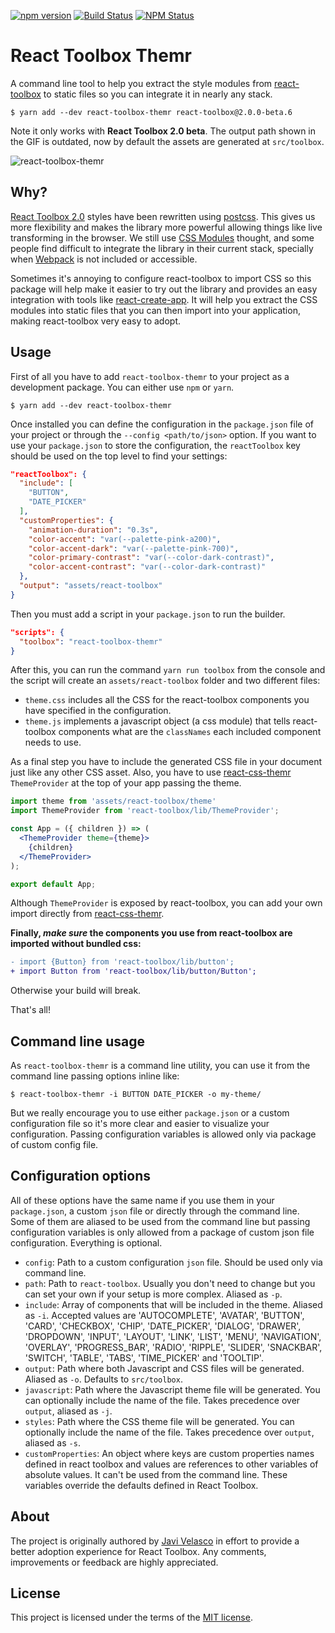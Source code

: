 [![npm version](https://img.shields.io/npm/v/react-toolbox-themr.svg?style=flat-square)](https://www.npmjs.com/package/react-toolbox-themr)
[![Build Status](http://img.shields.io/travis/react-toolbox/react-toolbox-themr/master.svg?style=flat-square)](https://travis-ci.org/react-toolbox/react-toolbox-themr)
[![NPM Status](http://img.shields.io/npm/dm/react-toolbox-themr.svg?style=flat-square)](https://www.npmjs.com/package/react-toolbox-themr)

# React Toolbox Themr

A command line tool to help you extract the style modules from [react-toolbox](http://react-toolbox.com) to static files so you can integrate it in nearly any stack.

```
$ yarn add --dev react-toolbox-themr react-toolbox@2.0.0-beta.6
```

Note it only works with **React Toolbox 2.0 beta**. The output path shown in the GIF is outdated, now by default the assets are generated at `src/toolbox`.

![react-toolbox-themr](https://cloud.githubusercontent.com/assets/1634922/21305836/285a092a-c5ce-11e6-8ad4-7b170dc97d1b.gif)

## Why?

[React Toolbox 2.0](https://github.com/react-toolbox/react-toolbox/releases) styles have been rewritten using [postcss](https://github.com/postcss/postcss). This gives us more flexibility and makes the library more powerful allowing things like live transforming in the browser. We still use [CSS Modules](https://github.com/css-modules/css-modules) thought, and some people find difficult to integrate the library in their current stack, specially when [Webpack](https://webpack.github.io/) is not included or accessible.

Sometimes it's annoying to configure react-toolbox to import CSS so this package will help make it easier to try out the library and provides an easy integration with tools like [react-create-app](https://github.com/facebookincubator/create-react-app). It will help you extract the CSS modules into static files that you can then import into your application, making react-toolbox very easy to adopt.

## Usage

First of all you have to add `react-toolbox-themr` to your project as a development package. You can either use `npm` or `yarn`.

```
$ yarn add --dev react-toolbox-themr
```

Once installed you can define the configuration in the `package.json` file of your project or through the `--config <path/to/json>` option. If you want to use your `package.json` to store the configuration, the `reactToolbox` key should be used on the top level to find your settings:

```json
"reactToolbox": {
  "include": [
    "BUTTON",
    "DATE_PICKER"
  ],
  "customProperties": {
    "animation-duration": "0.3s",
    "color-accent": "var(--palette-pink-a200)",
    "color-accent-dark": "var(--palette-pink-700)",
    "color-primary-contrast": "var(--color-dark-contrast)",
    "color-accent-contrast": "var(--color-dark-contrast)"
  },
  "output": "assets/react-toolbox"
}
```

Then you must add a script in your `package.json` to run the builder.

```json
"scripts": {
  "toolbox": "react-toolbox-themr"
}
```

After this, you can run the command `yarn run toolbox` from the console and the script will create an `assets/react-toolbox` folder and two different files:

- `theme.css` includes all the CSS for the react-toolbox components you have specified in the configuration.
- `theme.js` implements a javascript object (a css module) that tells react-toolbox components what are the `classNames` each included component needs to use.

As a final step you have to include the generated CSS file in your document just like any other CSS asset. Also, you have to use [react-css-themr](https://github.com/javivelasco/react-css-themr) `ThemeProvider` at the top of your app passing the theme.

```jsx
import theme from 'assets/react-toolbox/theme'
import ThemeProvider from 'react-toolbox/lib/ThemeProvider';

const App = ({ children }) => (  
  <ThemeProvider theme={theme}>
    {children}
  </ThemeProvider>
);

export default App;
```

Although `ThemeProvider` is exposed by react-toolbox, you can add your own import directly from [react-css-themr](https://github.com/javivelasco/react-css-themr).

**Finally, *make sure* the components you use from react-toolbox are imported without bundled css:**

```diff
- import {Button} from 'react-toolbox/lib/button';
+ import Button from 'react-toolbox/lib/button/Button';
```

Otherwise your build will break.

That's all!

## Command line usage

As `react-toolbox-themr` is a command line utility, you can use it from the command line passing options inline like:

```
$ react-toolbox-themr -i BUTTON DATE_PICKER -o my-theme/
```

But we really encourage you to use either `package.json` or a custom configuration file so it's more clear and easier to visualize your configuration. Passing configuration variables is allowed only via package of custom config file.


## Configuration options

All of these options have the same name if you use them in your `package.json`, a custom `json` file or directly through the command line. Some of them are aliased to be used from the command line but passing configuration variables is only allowed from a package of custom json file configuration. Everything is optional.

- `config`: Path to a custom configuration `json` file. Should be used only via command line.
- `path`: Path to `react-toolbox`. Usually you don't need to change but you can set your own if your setup is more complex. Aliased as `-p`.
- `include`: Array of components that will be included in the theme. Aliased as `-i`. Accepted values are 'AUTOCOMPLETE', 'AVATAR', 'BUTTON', 'CARD', 'CHECKBOX', 'CHIP', 'DATE_PICKER', 'DIALOG', 'DRAWER', 'DROPDOWN', 'INPUT', 'LAYOUT', 'LINK', 'LIST', 'MENU', 'NAVIGATION', 'OVERLAY', 'PROGRESS_BAR', 'RADIO', 'RIPPLE', 'SLIDER', 'SNACKBAR', 'SWITCH', 'TABLE', 'TABS', 'TIME_PICKER' and 'TOOLTIP'.
- `output`: Path where both Javascript and CSS files will be generated. Aliased as `-o`. Defaults to `src/toolbox`.
- `javascript`: Path where the Javascript theme file will be generated. You can optionally include the name of the file. Takes precedence over `output`, aliased as `-j`.
- `styles`: Path where the CSS theme file will be generated. You can optionally include the name of the file. Takes precedence over `output`, aliased as `-s`.
- `customProperties`: An object where keys are custom properties names defined in react toolbox and values are references to other variables of absolute values. It can't be used from the command line. These variables override the defaults defined in React Toolbox.

## About

The project is originally authored by [Javi Velasco](https://twitter.com/javivelasco) in effort to provide a better adoption experience for React Toolbox. Any comments, improvements or feedback are highly appreciated.

## License
This project is licensed under the terms of the [MIT license](https://github.com/react-toolbox/react-toolbox-themr/blob/master/LICENSE).
